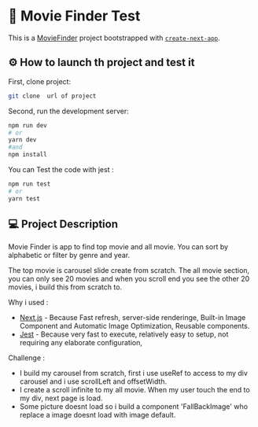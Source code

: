 # 🚀 Movie Finder Test 

This is a [MovieFinder](https://moviefindertestjunior.netlify.app/) project bootstrapped with [`create-next-app`](https://github.com/vercel/next.js/tree/canary/packages/create-next-app).

## ⚙️ How to launch th project and test it
First, clone project:
```bash
git clone  url of project
```

Second, run the development server:

```bash
npm run dev
# or
yarn dev
#and
npm install

```
You can Test the code with jest :

```bash
npm run test
# or
yarn test

```
## 💻 Project Description

Movie Finder is app to find top movie and all movie. You can sort by alphabetic or filter by genre and year.

The top movie is carousel slide create from scratch.
The all movie section, you can only see 20 movies and when you scroll end you see the other 20 movies, i build this from scratch to.

Why i used :

- [Next.js](https://nextjs.org/docs) - Because Fast refresh, server-side renderinge, Built-in Image  Component and Automatic Image Optimization, Reusable components.
- [Jest](https://jestjs.io/fr/) - Because very fast to execute, relatively easy to setup, not requiring any elaborate configuration, 

Challenge :

- I build my carousel from scratch, first i use useRef to access to my div carousel and i use scrollLeft and offsetWidth.
- I create a scroll infinite to my all movie. When my user touch the end to my div, next page is load.
- Some picture doesnt load so i build a component 'FallBackImage' who replace a image doesnt load with image default.  